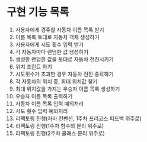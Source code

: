# 구현 기능 목록

1. 사용자에게 경주할 자동차 이름 목록 받기
2. 이름 목록 토대로 자동차 객체 생성하기
3. 사용자에게 시도 횟수 입력 받기
4. 각 자동차마다 랜덤한 값 생성하기
5. 생성한 랜덤한 값을 토대로 자동차 전진시키기
6. 위치 프린트 하기
7. 시도횟수가 초과한 경우 자동차 전진 종료하기
8. 각 자동차의 위치 중, 최대 위치값 찾기
9. 최대 위치값을 가지는 우승자 이름 목록 생성하기
10. 우승자 이름 목록 출력하기
11. 자동차 이름 목록 입력 예외처리
12. 시도 횟수 입력 예외처리
13. 리팩토링 진행(자바 컨벤션, 1주차 프리코스 피드백 위주로)
14. 리팩토링 진행(1주차 함수의 분리 위주로)
15. 리팩토링 진행(2주차 클래스 분리 위주로)